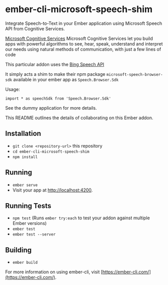 # ember-cli-microsoft-speech-shim

Integrate Speech-to-Text in your Ember application using Microsoft Speech API from Cognitive Services.

[Microsoft Cognitive Services](https://azure.microsoft.com/en-us/services/cognitive-services/)
Microsoft Cognitive Services let you build apps with powerful algorithms to see, hear, speak, understand and interpret our needs using natural methods of communication, with just a few lines of code

This particular addon uses the [Bing Speech API](https://azure.microsoft.com/en-us/services/cognitive-services/speech/)

It simply acts a shim to make their npm package `microsoft-speech-browser-sdk` available in your ember app as `Speech.Browser.Sdk`

Usage:
```
import * as speechSdk from 'Speech.Browser.Sdk'
```

See the dummy application for more details.

This README outlines the details of collaborating on this Ember addon.

## Installation

* `git clone <repository-url>` this repository
* `cd ember-cli-microsoft-speech-shim`
* `npm install`

## Running

* `ember serve`
* Visit your app at [http://localhost:4200](http://localhost:4200).

## Running Tests

* `npm test` (Runs `ember try:each` to test your addon against multiple Ember versions)
* `ember test`
* `ember test --server`

## Building

* `ember build`

For more information on using ember-cli, visit [https://ember-cli.com/](https://ember-cli.com/).
